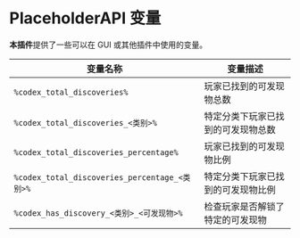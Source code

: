 # PlaceholderAPI 变量

**本插件**提供了一些可以在 GUI 或其他插件中使用的变量。


|变量名称|变量描述|
|---|---|
|`%codex_total_discoveries%`|玩家已找到的可发现物总数|
|`%codex_total_discoveries_<类别>%`|特定分类下玩家已找到的可发现物总数|
|`%codex_total_discoveries_percentage%`|玩家已找到的可发现物比例|
|`%codex_total_discoveries_percentage_<类别>%`|特定分类下玩家已找到的可发现物比例|
|`%codex_has_discovery_<类别>_<可发现物>%`|检查玩家是否解锁了特定的可发现物|